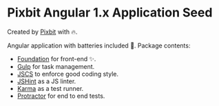 # Pixbit Angular 1.x Application Seed
Created by [Pixbit](http://thinkpixbit.com) with :fire:.

Angular application with batteries included :battery:. Package contents:
+ [Foundation](https://github.com/zurb/foundation) for front-end :sparkles:.
+ [Gulp](https://github.com/gulpjs/gulp/) for task management.
+ [JSCS](http://jscs.info/) to enforce good coding style.
+ [JSHint](http://jshint.com/docs/) as a JS linter.
+ [Karma](https://github.com/karma-runner/karma) as a test runner.
+ [Protractor](http://angular.github.io/protractor/#/) for end to end tests.
